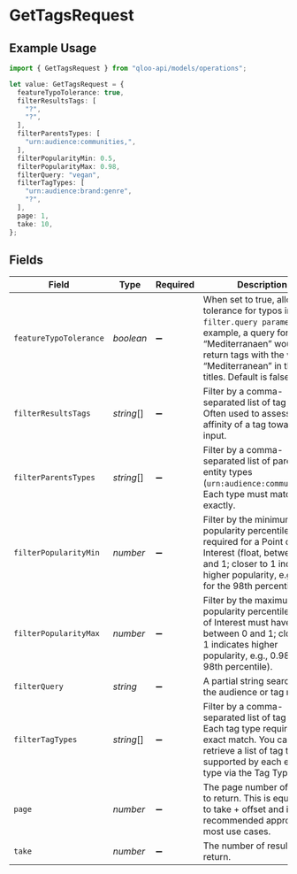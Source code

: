 # GetTagsRequest

## Example Usage

```typescript
import { GetTagsRequest } from "qloo-api/models/operations";

let value: GetTagsRequest = {
  featureTypoTolerance: true,
  filterResultsTags: [
    "?",
    "?",
  ],
  filterParentsTypes: [
    "urn:audience:communities,",
  ],
  filterPopularityMin: 0.5,
  filterPopularityMax: 0.98,
  filterQuery: "vegan",
  filterTagTypes: [
    "urn:audience:brand:genre",
    "?",
  ],
  page: 1,
  take: 10,
};
```

## Fields

| Field                                                                                                                                                                                                     | Type                                                                                                                                                                                                      | Required                                                                                                                                                                                                  | Description                                                                                                                                                                                               | Example                                                                                                                                                                                                   |
| --------------------------------------------------------------------------------------------------------------------------------------------------------------------------------------------------------- | --------------------------------------------------------------------------------------------------------------------------------------------------------------------------------------------------------- | --------------------------------------------------------------------------------------------------------------------------------------------------------------------------------------------------------- | --------------------------------------------------------------------------------------------------------------------------------------------------------------------------------------------------------- | --------------------------------------------------------------------------------------------------------------------------------------------------------------------------------------------------------- |
| `featureTypoTolerance`                                                                                                                                                                                    | *boolean*                                                                                                                                                                                                 | :heavy_minus_sign:                                                                                                                                                                                        | When set to true, allows tolerance for typos in the `filter.query parameter`. For example, a query for “Mediterranaen” would return tags with the word “Mediterranean” in their titles. Default is false. | true                                                                                                                                                                                                      |
| `filterResultsTags`                                                                                                                                                                                       | *string*[]                                                                                                                                                                                                | :heavy_minus_sign:                                                                                                                                                                                        | Filter by a comma-separated list of tag IDs. Often used to assess the affinity of a tag towards input.                                                                                                    |                                                                                                                                                                                                           |
| `filterParentsTypes`                                                                                                                                                                                      | *string*[]                                                                                                                                                                                                | :heavy_minus_sign:                                                                                                                                                                                        | Filter by a comma-separated list of parental entity types (`urn:audience:communities`). Each type must match exactly.                                                                                     | urn:audience:communities,                                                                                                                                                                                 |
| `filterPopularityMin`                                                                                                                                                                                     | *number*                                                                                                                                                                                                  | :heavy_minus_sign:                                                                                                                                                                                        | Filter by the minimum popularity percentile required for a Point of Interest (float, between 0 and 1; closer to 1 indicates higher popularity, e.g., 0.98 for the 98th percentile).                       | 0.5                                                                                                                                                                                                       |
| `filterPopularityMax`                                                                                                                                                                                     | *number*                                                                                                                                                                                                  | :heavy_minus_sign:                                                                                                                                                                                        | Filter by the maximum popularity percentile a Point of Interest must have (float, between 0 and 1; closer to 1 indicates higher popularity, e.g., 0.98 for the 98th percentile).                          | 0.98                                                                                                                                                                                                      |
| `filterQuery`                                                                                                                                                                                             | *string*                                                                                                                                                                                                  | :heavy_minus_sign:                                                                                                                                                                                        | A partial string search on the audience or tag name.                                                                                                                                                      | vegan                                                                                                                                                                                                     |
| `filterTagTypes`                                                                                                                                                                                          | *string*[]                                                                                                                                                                                                | :heavy_minus_sign:                                                                                                                                                                                        | Filter by a comma-separated list of tag types. Each tag type requires an exact match. You can retrieve a list of tag types supported by each entity type via the Tag Types API.                           |                                                                                                                                                                                                           |
| `page`                                                                                                                                                                                                    | *number*                                                                                                                                                                                                  | :heavy_minus_sign:                                                                                                                                                                                        | The page number of results to return. This is equivalent to take + offset and is the recommended approach for most use cases.                                                                             | 1                                                                                                                                                                                                         |
| `take`                                                                                                                                                                                                    | *number*                                                                                                                                                                                                  | :heavy_minus_sign:                                                                                                                                                                                        | The number of results to return.                                                                                                                                                                          | 10                                                                                                                                                                                                        |